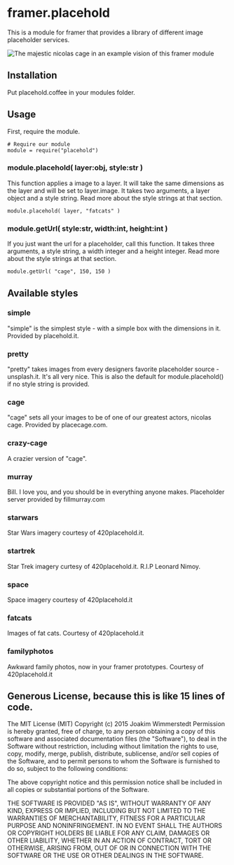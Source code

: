 # framer.placehold
This is a module for framer that provides a library of different image placeholder services.

![The majestic nicolas cage in an example vision of this framer module](https://cloud.githubusercontent.com/assets/2109753/6866277/e0bcc5b6-d476-11e4-8766-22404b90bc52.jpg)

## Installation
Put placehold.coffee in your modules folder.

## Usage
First, require the module.
````
# Require our module
module = require("placehold")
````

### module.placehold( layer:obj, style:str )
This function applies a image to a layer. It will take the same dimensions as the layer and will be set to layer.image. It takes two arguments, a layer object and a style string. Read more about the style strings at that section. 

````
module.placehold( layer, "fatcats" )
````

### module.getUrl( style:str, width:int, height:int )
If you just want the url for a placeholder, call this function. It takes three arguments, a style string, a width integer and a height integer. Read more about the style strings at that section.

````
module.getUrl( "cage", 150, 150 )
````

## Available styles
### simple
"simple" is the simplest style - with a simple box with the dimensions in it. Provided by placehold.it.

### pretty
"pretty" takes images from every designers favorite placeholder source - unsplash.it. It's all very nice. This is also the default for module.placehold() if no style string is provided.

### cage
"cage" sets all your images to be of one of our greatest actors, nicolas cage. Provided by placecage.com.

### crazy-cage
A crazier version of "cage". 

### murray
Bill.  I love you, and you should be in everything anyone makes. Placeholder server provided by fillmurray.com

### starwars
Star Wars imagery courtesy of 420placehold.it.

### startrek
Star Trek imagery curtesy of 420placehold.it. R.I.P Leonard Nimoy.

### space
Space imagery courtesy of 420placehold.it

### fatcats
Images of fat cats. Courtesy of 420placehold.it

### familyphotos
Awkward family photos, now in your framer prototypes. Courtesy of 420placehold.it

## Generous License, because this is like 15 lines of code.
The MIT License (MIT)
Copyright (c) 2015 Joakim Wimmerstedt
Permission is hereby granted, free of charge, to any person obtaining a copy
of this software and associated documentation files (the "Software"), to deal
in the Software without restriction, including without limitation the rights
to use, copy, modify, merge, publish, distribute, sublicense, and/or sell
copies of the Software, and to permit persons to whom the Software is
furnished to do so, subject to the following conditions:

The above copyright notice and this permission notice shall be included in
all copies or substantial portions of the Software.

THE SOFTWARE IS PROVIDED "AS IS", WITHOUT WARRANTY OF ANY KIND, EXPRESS OR
IMPLIED, INCLUDING BUT NOT LIMITED TO THE WARRANTIES OF MERCHANTABILITY,
FITNESS FOR A PARTICULAR PURPOSE AND NONINFRINGEMENT. IN NO EVENT SHALL THE
AUTHORS OR COPYRIGHT HOLDERS BE LIABLE FOR ANY CLAIM, DAMAGES OR OTHER
LIABILITY, WHETHER IN AN ACTION OF CONTRACT, TORT OR OTHERWISE, ARISING FROM,
OUT OF OR IN CONNECTION WITH THE SOFTWARE OR THE USE OR OTHER DEALINGS IN
THE SOFTWARE.
